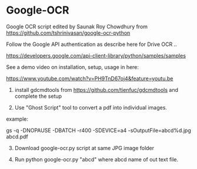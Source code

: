 # Google-OCR
Google OCR script edited by Saunak Roy Chowdhury from https://github.com/tshrinivasan/google-ocr-python


Follow the Google API authentication as describe here for Drive OCR .. 

https://developers.google.com/api-client-library/python/samples/samples


See a demo video on installation, setup, usage in here: 

https://www.youtube.com/watch?v=PH9TnD67oj4&feature=youtu.be


1. install gdcmdtools from https://github.com/tienfuc/gdcmdtools and complete the setup

2. Use "Ghost Script" tool to convert a pdf into individual images.

example:

gs -q -DNOPAUSE -DBATCH -r400 -SDEVICE=a4 -sOutputFile=abcd%d.jpg abcd.pdf

3. Download google-ocr.py script at same JPG image  folder

4. Run python google-ocr.py "abcd"   where abcd name of out text file.
